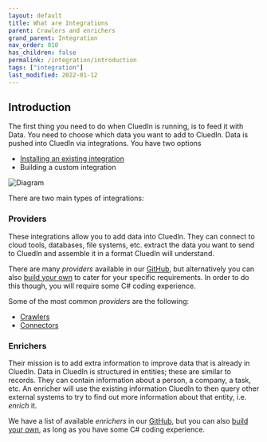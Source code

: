 ```yaml
---
layout: default
title: What are Integrations
parent: Crawlers and enrichers
grand_parent: Integration
nav_order: 010
has_children: false
permalink: /integration/introduction
tags: ["integration"]
last_modified: 2022-01-12
---
```



## Introduction

The first thing you need to do when CluedIn is running, is to feed it with Data. You need to choose which data you want to add to CluedIn. Data is pushed into CluedIn via integrations. You have two options

- [Installing an existing integration](./install-integrations)
- Building a custom integration

![Diagram](../assets/images/integration/intro-integrate.png)

There are two main types of integrations:

### Providers

These integrations allow you to add data into CluedIn. They can connect to cloud tools, databases, file systems, etc. extract the data you want to send to CluedIn and assemble it in a format CluedIn will understand.

There are many *providers* available in our [GitHub](https://github.com/CluedIn-io), but alternatively you can also [build your own](./build-integration) to cater for your specific requirements. In order to do this though, you will require some C# coding experience.

Some of the most common *providers* are the following:
* [Crawlers](https://github.com/CluedIn-io?q=crawl&type=public)
* [Connectors](https://github.com/CluedIn-io?q=connect&type=public)

### Enrichers

Their mission is to add extra information to improve data that is already in CluedIn. Data in CluedIn is structured in entities; these are similar to records. They can contain information about a person, a company, a task, etc. An enricher will use the existing information CluedIn to then query other external systems to try to find out more information about that entity, i.e. *enrich* it.

We have a list of available *enrichers* in our [GitHub](https://github.com/CluedIn-io?q=enricher&type=public), but you can also [build your own](./build-enricher), as long as you have some C# coding experience. 
